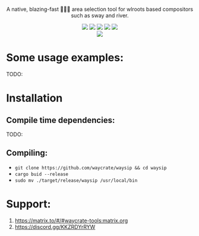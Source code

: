 <p align=center>
  <!-- <img src="https://git.sr.ht/~shinyzenith/wayshot/blob/main/docs/assets/wayshot.png" alt=wayshot width=60%> -->
  <p align=center>A native, blazing-fast 🚀🚀🚀 area selection tool for wlroots based compositors such as sway and river.</p>

  <p align="center">
  <a href="./LICENSE.md"><img src="https://img.shields.io/github/license/waycrate/wayshot?style=flat-square&logo=appveyor"></a>
  <img src="https://img.shields.io/badge/cargo-v0.2.2-green?style=flat-square&logo=appveyor">
  <img src="https://img.shields.io/github/issues/waycrate/waysip?style=flat-square&logo=appveyor">
  <img src="https://img.shields.io/github/forks/waycrate/waysip?style=flat-square&logo=appveyor">
  <img src="https://img.shields.io/github/stars/waycrate/waysip?style=flat-square&logo=appveyor">
  <br>
  <img src="https://repology.org/badge/vertical-allrepos/waysip.svg">
  </p>
</p>

# Some usage examples:

TODO:

# Installation

## Compile time dependencies:
TODO:

## Compiling:

-   `git clone https://github.com/waycrate/waysip && cd waysip`
-   `cargo buid --release`
-   `sudo mv ./target/release/waysip /usr/local/bin`

# Support:

1. https://matrix.to/#/#waycrate-tools:matrix.org
2. https://discord.gg/KKZRDYrRYW
